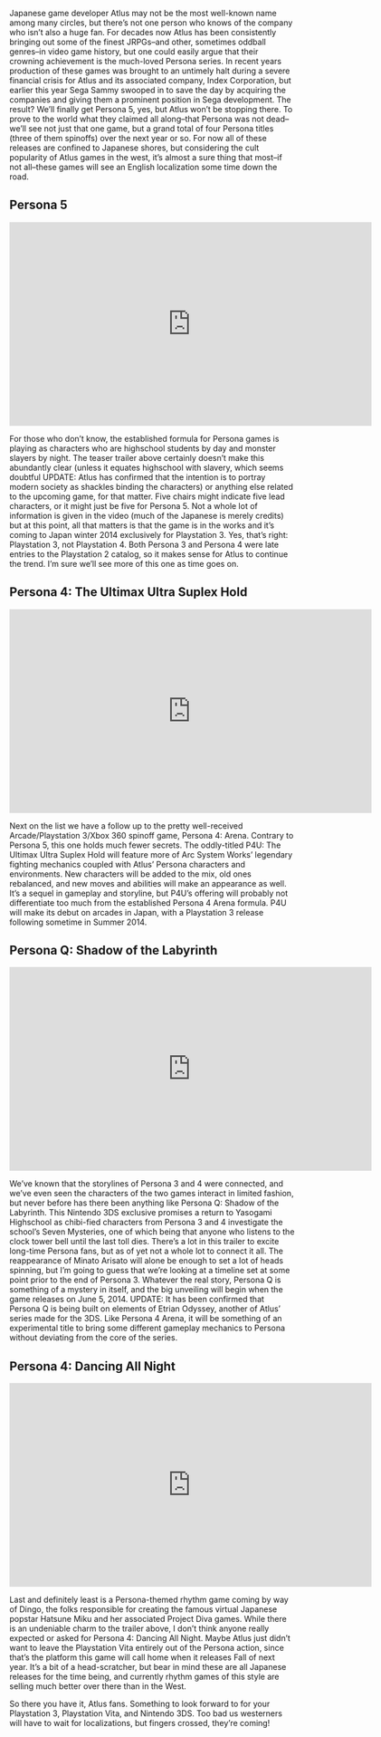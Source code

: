 <!--t Atlus to World: Persona’s Not Dead; Here’s the Games t-->
<!--tag 2013,archive,gaming,news,thinkboxly tag-->
<!--image /content/images/atlus-to-world-personas-not-dead/Persona51-1024x577.png image-->
  
Japanese game developer Atlus may not be the most well-known name among many circles, but there’s not one person who knows of the company who isn’t also a huge fan. For decades now Atlus has been consistently bringing out some of the finest JRPGs–and other, sometimes oddball genres–in video game history, but one could easily argue that their crowning achievement is the much-loved Persona series. In recent years production of these games was brought to an untimely halt during a severe financial crisis for Atlus and its associated company, Index Corporation, but earlier this year Sega Sammy swooped in to save the day by acquiring the companies and giving them a prominent position in Sega development. The result? We’ll finally get Persona 5, yes, but Atlus won’t be stopping there. To prove to the world what they claimed all along–that Persona was not dead–we’ll see not just that one game, but a grand total of four Persona titles (three of them spinoffs) over the next year or so. For now all of these releases are confined to Japanese shores, but considering the cult popularity of Atlus games in the west, it’s almost a sure thing that most–if not all–these games will see an English localization some time down the road.  
  

## Persona 5

  

<iframe width="640" height="360" src="https://www.youtube.com/embed/2mZssK05WYo?rel=0" frameborder="0" allowfullscreen></iframe>

  
  
For those who don’t know, the established formula for Persona games is playing as characters who are highschool students by day and monster slayers by night. The teaser trailer above certainly doesn’t make this abundantly clear (unless it equates highschool with slavery, which seems doubtful UPDATE: Atlus has confirmed that the intention is to portray modern society as shackles binding the characters) or anything else related to the upcoming game, for that matter. Five chairs might indicate five lead characters, or it might just be five for Persona 5. Not a whole lot of information is given in the video (much of the Japanese is merely credits) but at this point, all that matters is that the game is in the works and it’s coming to Japan winter 2014 exclusively for Playstation 3. Yes, that’s right: Playstation 3, not Playstation 4. Both Persona 3 and Persona 4 were late entries to the Playstation 2 catalog, so it makes sense for Atlus to continue the trend. I’m sure we’ll see more of this one as time goes on.  
  

## Persona 4: The Ultimax Ultra Suplex Hold

  

<iframe width="640" height="360" src="https://www.youtube.com/embed/Zqmnp2wZRU4?rel=0" frameborder="0" allowfullscreen></iframe>

  
  
Next on the list we have a follow up to the pretty well-received Arcade/Playstation 3/Xbox 360 spinoff game, Persona 4: Arena. Contrary to Persona 5, this one holds much fewer secrets. The oddly-titled P4U: The Ultimax Ultra Suplex Hold will feature more of Arc System Works’ legendary fighting mechanics coupled with Atlus’ Persona characters and environments. New characters will be added to the mix, old ones rebalanced, and new moves and abilities will make an appearance as well. It’s a sequel in gameplay and storyline, but P4U’s offering will probably not differentiate too much from the established Persona 4 Arena formula. P4U will make its debut on arcades in Japan, with a Playstation 3 release following sometime in Summer 2014. 
  

## Persona Q: Shadow of the Labyrinth

  

<iframe width="640" height="360" src="https://www.youtube.com/embed/etfqRXPXbQQ?rel=0" frameborder="0" allowfullscreen></iframe>

  
  
We’ve known that the storylines of Persona 3 and 4 were connected, and we’ve even seen the characters of the two games interact in limited fashion, but never before has there been anything like Persona Q: Shadow of the Labyrinth. This Nintendo 3DS exclusive promises a return to Yasogami Highschool as chibi-fied characters from Persona 3 and 4 investigate the school’s Seven Mysteries, one of which being that anyone who listens to the clock tower bell until the last toll dies. There’s a lot in this trailer to excite long-time Persona fans, but as of yet not a whole lot to connect it all. The reappearance of Minato Arisato will alone be enough to set a lot of heads spinning, but I’m going to guess that we’re looking at a timeline set at some point prior to the end of Persona 3. Whatever the real story, Persona Q is something of a mystery in itself, and the big unveiling will begin when the game releases on June 5, 2014. UPDATE: It has been confirmed that Persona Q is being built on elements of Etrian Odyssey, another of Atlus’ series made for the 3DS. Like Persona 4 Arena, it will be something of an experimental title to bring some different gameplay mechanics to Persona without deviating from the core of the series.  
  

## Persona 4: Dancing All Night

  

<iframe width="640" height="360" src="https://www.youtube.com/embed/n0mFGQYCArc?rel=0" frameborder="0" allowfullscreen></iframe>

  
  
Last and definitely least is a Persona-themed rhythm game coming by way of Dingo, the folks responsible for creating the famous virtual Japanese popstar Hatsune Miku and her associated Project Diva games. While there is an undeniable charm to the trailer above, I don’t think anyone really expected or asked for Persona 4: Dancing All Night. Maybe Atlus just didn’t want to leave the Playstation Vita entirely out of the Persona action, since that’s the platform this game will call home when it releases Fall of next year. It’s a bit of a head-scratcher, but bear in mind these are all Japanese releases for the time being, and currently rhythm games of this style are selling much better over there than in the West.  
  
So there you have it, Atlus fans. Something to look forward to for your Playstation 3, Playstation Vita, and Nintendo 3DS. Too bad us westerners will have to wait for localizations, but fingers crossed, they’re coming!
